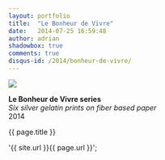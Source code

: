 ```yaml
---
layout: portfolio
title:  "Le Bonheur de Vivre"
date:   2014-07-25 16:59:48
author: adrian
shadowbox: true
comments: true
disqus-id: /2014/bonheur-de-vivre/
---
```



<a href="{{site.url}}/img/2014/bonheur/stack1.jpg" rel="shadowbox" title="Le Bonheur de Vivre">
<img src="{{site.url}}/img/2014/bonheur/stack1-pre.jpg"></a>

**Le Bonheur de Vivre series** <br />
*Six silver gelatin prints on fiber based paper* <br />
2014

{{ page.title }}

'{{ site.url }}{{ page.url }}';

